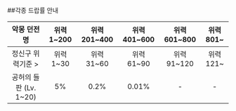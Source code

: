##각종 드랍률 안내

|악몽 던전명|위력 1~200|위력 201~400|위력 401~600|위력 601~800|위력 801~|
|:---:|:---:|:---:|:---:|:---:|:---:|
|정신구 위력기준 > |위력 1~30|위력 31~60|위력 61~90|위력 91~120|위력 121~|
|공허의 들판 (Lv. 1~20)|5%|0.2%|0.01%|-|-|
